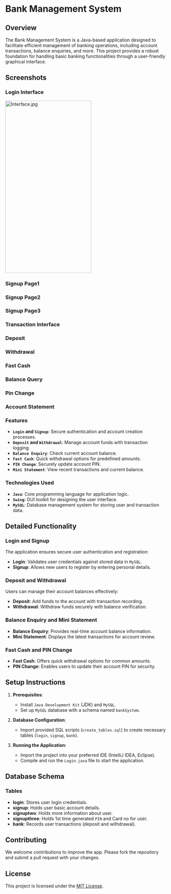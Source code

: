 # Bank Management System


## Overview

The Bank Management System is a Java-based application designed to facilitate efficient management of banking operations, including account transactions, balance enquiries, and more. This project provides a robust foundation for handling basic banking functionalities through a user-friendly graphical interface.

## Screenshots
### Login Interface

<img src="Screenshot/Interface.jpg" alt="Interface.jpg" width="270" height="540">

### Signup Page1

### Signup Page2

### Signup Page3

### Transaction Interface

### Deposit

### Withdrawal

### Fast Cash

### Balance Query 

### Pin Change

### Account Statement



### Features

- **`Login` and `Signup`**: Secure authentication and account creation processes.
- **`Deposit` and `Withdrawal`**: Manage account funds with transaction logging.
- **`Balance Enquiry`**: Check current account balance.
- **`Fast Cash`**: Quick withdrawal options for predefined amounts.
- **`PIN Change`**: Securely update account PIN.
- **`Mini Statement`**: View recent transactions and current balance.

### Technologies Used

- **`Java`**: Core programming language for application logic.
- **`Swing`**: GUI toolkit for designing the user interface.
- **`MySQL`**: Database management system for storing user and transaction data.

## Detailed Functionality

### Login and Signup

The application ensures secure user authentication and registration:
- **Login**: Validates user credentials against stored data in `MySQL`.
- **Signup**: Allows new users to register by entering personal details.

### Deposit and Withdrawal

Users can manage their account balances effectively:
- **Deposit**: Add funds to the account with transaction recording.
- **Withdrawal**: Withdraw funds securely with balance verification.

### Balance Enquiry and Mini Statement

- **Balance Enquiry**: Provides real-time account balance information.
- **Mini Statement**: Displays the latest transactions for account review.

### Fast Cash and PIN Change

- **Fast Cash**: Offers quick withdrawal options for common amounts.
- **PIN Change**: Enables users to update their account PIN for security.

## Setup Instructions

1. **Prerequisites**:
   - Install `Java Development Kit` (JDK) and `MySQL`.
    - Set up `MySQL` database with a schema named `bankSystem`.

2. **Database Configuration**:
    - Import provided SQL scripts (`create_tables.sql`) to create necessary tables (`login`, `signup`, `bank`).

3. **Running the Application**:
     - Import the project into your preferred IDE (IntelliJ IDEA, Eclipse).
    - Compile and run the `Login.java` file to start the application.

## Database Schema

### Tables
 - **login**: Stores user login credentials.
 - **signup**: Holds user basic account details.
 - **signuptwo**: Holds more information about user.
 - **signupthree**: Holds 1st time generated `PIN` and Card no for user.
 - **bank**: Records user transactions (deposit and withdrawal).

## Contributing

We welcome contributions to improve the app. Please fork the repository and submit a pull request with your changes.


               

## License
 This project is licensed under the [MIT License](https://choosealicense.com/licenses/mit/).
